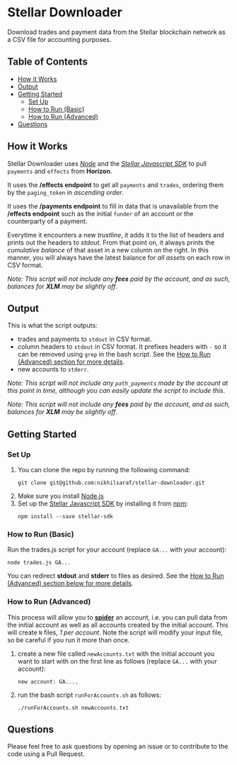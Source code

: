 # Stellar Downloader

Download trades and payment data from the Stellar blockchain network as a CSV file for accounting purposes.

## Table of Contents

* [How it Works](#how-it-works)
* [Output](#output)
* [Getting Started](#getting-started)
   * [Set Up](#set-up)
   * [How to Run (Basic)](#how-to-run-basic)
   * [How to Run (Advanced)](#how-to-run-advanced)
* [Questions](#questions)

## How it Works

Stellar Downloader uses [_Node_](https://nodejs.org/) and the [_Stellar Javascript SDK_](https://github.com/stellar/js-stellar-sdk) to pull `payments` and `effects` from **Horizon**.

It uses the **/effects endpoint** to get all `payments` and `trades`, ordering them by the `paging_token` in _ascending order_.

It uses the **/payments endpoint** to fill in data that is unavailable from the **/effects endpoint** such as the initial `funder` of an account or the counterparty of a payment.

Everytime it encounters a new _trustline_, it adds it to the list of headers and prints out the headers to _stdout_. From that point on, it always prints the _cumulative balance_ of that asset in a new column on the right. In this manner, you will always have the latest balance for _all assets_ on each row in CSV format.

_Note: This script will not include any **fees** paid by the account, and as such, balances for **XLM** may be slightly off_.

## Output

This is what the script outputs:
- trades and payments to `stdout` in CSV format.
- column headers to `stdout` in CSV format. It prefixes headers with `-` so it can be removed using `grep` in the bash script. See the [How to Run (Advanced) section for more details](#how-to-run-advanced).
- new accounts to `stderr`.

_Note: This script will not include any `path_payments` made by the account at this point in time, although you can easily update the script to include this_.

_Note: This script will not include any **fees** paid by the account, and as such, balances for **XLM** may be slightly off_.

## Getting Started

### Set Up

1. You can clone the repo by running the following command:
    ```shell
    git clone git@github.com:nikhilsaraf/stellar-downloader.git
    ```
2. Make sure you install [Node.js](https://nodejs.org/)
3. Set up the [Stellar Javascript SDK](https://github.com/stellar/js-stellar-sdk) by installing it from [npm](https://www.npmjs.com/):
    ```shell
    npm install --save stellar-sdk
    ```

### How to Run (Basic)

Run the trades.js script for your account (replace `GA...` with your account):

    node trades.js GA...

You can redirect **stdout** and **stderr** to files as desired. See the [How to Run (Advanced) section below for more details](#how-to-run-advanced).

### How to Run (Advanced)

This process will allow you to [**spider**](https://en.wikipedia.org/wiki/Web_crawler) an account, i.e. you can pull data from the initial account as well as all accounts created by the initial account. This will create `N` files, _1 per account_. Note the script will modify your input file, so be careful if you run it more than once.

1. create a new file called `newAccounts.txt` with the initial account you want to start with on the first line as follows (replace `GA...` with your account):
    ```
    new account: GA....
    ```
2. run the bash script `runForAccounts.sh` as follows:
    ```shell
    ./runForAccounts.sh newAccounts.txt
    ```

## Questions

Please feel free to ask questions by opening an issue or to contribute to the code using a Pull Request.

